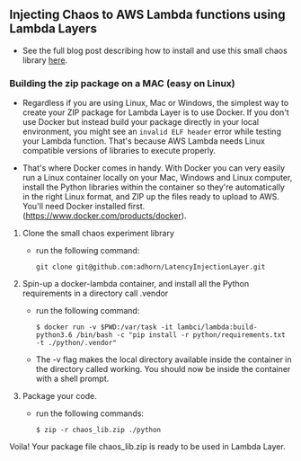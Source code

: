 
## Injecting Chaos to AWS Lambda functions using Lambda Layers

* See the full blog post describing how to install and use this small chaos library [here](https://medium.com/@adhorn/injecting-chaos-to-aws-lambda-functions-using-lambda-layers-2963f996e0ba).


### Building the zip package on a MAC (easy on Linux)
* Regardless if you are using Linux, Mac or Windows, the simplest way to create your ZIP package for Lambda Layer is to use Docker. If you don't use Docker but instead build your package directly in your local environment, you might see an ```invalid ELF header``` error while testing your Lambda function. That's because AWS Lambda needs Linux compatible versions of libraries to execute properly.

* That's where Docker comes in handy. With Docker you can very easily run a Linux container locally on your Mac, Windows and Linux computer, install the Python libraries within the container so they're automatically in the right Linux format, and ZIP up the files ready to upload to AWS. You'll need Docker installed first. (https://www.docker.com/products/docker).

1. Clone the small chaos experiment library
    * run the following command:

        ```
        git clone git@github.com:adhorn/LatencyInjectionLayer.git
        ```

2. Spin-up a docker-lambda container, and install all the Python requirements in a directory call .vendor
    * run the following command:

        ```
        $ docker run -v $PWD:/var/task -it lambci/lambda:build-python3.6 /bin/bash -c "pip install -r python/requirements.txt -t ./python/.vendor"
        ```
    
    * The -v flag makes the local directory available inside the container in the directory called working. You should now be inside the container with a shell prompt.


3. Package your code.
    * run the following commands:
        ```
        $ zip -r chaos_lib.zip ./python
        ```

Voila! Your package file chaos_lib.zip is ready to be used in Lambda Layer.
